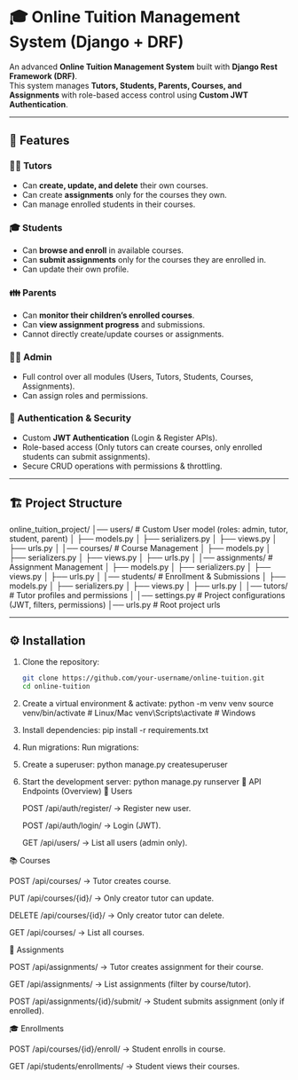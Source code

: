 # 🎓 Online Tuition Management System (Django + DRF)

An advanced **Online Tuition Management System** built with **Django Rest Framework (DRF)**.  
This system manages **Tutors, Students, Parents, Courses, and Assignments** with role-based access control using **Custom JWT Authentication**.

---

## 🚀 Features

### 👨‍🏫 Tutors
- Can **create, update, and delete** their own courses.  
- Can create **assignments** only for the courses they own.  
- Can manage enrolled students in their courses.

### 🎓 Students
- Can **browse and enroll** in available courses.  
- Can **submit assignments** only for the courses they are enrolled in.  
- Can update their own profile.

### 👪 Parents
- Can **monitor their children’s enrolled courses**.  
- Can **view assignment progress** and submissions.  
- Cannot directly create/update courses or assignments.

### 👨‍💻 Admin
- Full control over all modules (Users, Tutors, Students, Courses, Assignments).  
- Can assign roles and permissions.

### 🔑 Authentication & Security
- Custom **JWT Authentication** (Login & Register APIs).  
- Role-based access (Only tutors can create courses, only enrolled students can submit assignments).  
- Secure CRUD operations with permissions & throttling.

---

## 🏗 Project Structure

online_tuition_project/
│── users/ # Custom User model (roles: admin, tutor, student, parent)
│ ├── models.py
│ ├── serializers.py
│ ├── views.py
│ ├── urls.py
│
│── courses/ # Course Management
│ ├── models.py
│ ├── serializers.py
│ ├── views.py
│ ├── urls.py
│
│── assignments/ # Assignment Management
│ ├── models.py
│ ├── serializers.py
│ ├── views.py
│ ├── urls.py
│
│── students/ # Enrollment & Submissions
│ ├── models.py
│ ├── serializers.py
│ ├── views.py
│ ├── urls.py
│
│── tutors/ # Tutor profiles and permissions
│
│── settings.py # Project configurations (JWT, filters, permissions)
│── urls.py # Root project urls


---

## ⚙️ Installation

1. Clone the repository:
   ```bash
   git clone https://github.com/your-username/online-tuition.git
   cd online-tuition

2. Create a virtual environment & activate:
   python -m venv venv
   source venv/bin/activate   # Linux/Mac
   venv\Scripts\activate      # Windows
3. Install dependencies:
   pip install -r requirements.txt
4. Run migrations:
   Run migrations:
5. Create a superuser:
   python manage.py createsuperuser
6. Start the development server:
   python manage.py runserver
📌 API Endpoints (Overview)
👥 Users

   POST /api/auth/register/ → Register new user.

   POST /api/auth/login/ → Login (JWT).

   GET /api/users/ → List all users (admin only).

📚 Courses

   POST /api/courses/ → Tutor creates course.

   PUT /api/courses/{id}/ → Only creator tutor can update.

   DELETE /api/courses/{id}/ → Only creator tutor can delete.

   GET /api/courses/ → List all courses.

📝 Assignments

   POST /api/assignments/ → Tutor creates assignment for their course.

   GET /api/assignments/ → List assignments (filter by course/tutor).

   POST /api/assignments/{id}/submit/ → Student submits assignment (only if enrolled).

🎓 Enrollments

   POST /api/courses/{id}/enroll/ → Student enrolls in course.

   GET /api/students/enrollments/ → Student views their courses.


